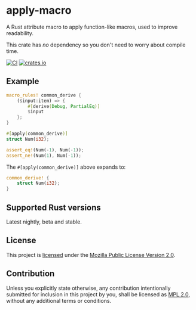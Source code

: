 # apply-macro
A Rust attribute macro to apply function-like macros, used to improve readability.

This crate has *no* dependency so you don't need to worry about compile time.

[![CI](https://github.com/hyd-dev/apply-macro/workflows/CI/badge.svg)](https://github.com/hyd-dev/apply-macro/actions?query=workflow%3ACI)
[![crates.io](https://img.shields.io/crates/v/apply-macro.svg)](https://crates.io/crates/apply-macro)

## Example
```rust
macro_rules! common_derive {
    ($input:item) => {
        #[derive(Debug, PartialEq)]
        $input
    };
}

#[apply(common_derive)]
struct Num(i32);

assert_eq!(Num(-1), Num(-1));
assert_ne!(Num(1), Num(-1));
```

The `#[apply(common_derive)]` above expands to:
```rust
common_derive! {
    struct Num(i32);
}
```

## Supported Rust versions
Latest nightly, beta and stable.

## License
This project is [licensed](./LICENSE_NOTICE.md) under the [Mozilla Public License Version 2.0](./LICENSE.md).

## Contribution
Unless you explicitly state otherwise, any contribution intentionally submitted for inclusion in this project by you, shall be licensed as [MPL 2.0](./LICENSE.md), without any additional terms or conditions.
